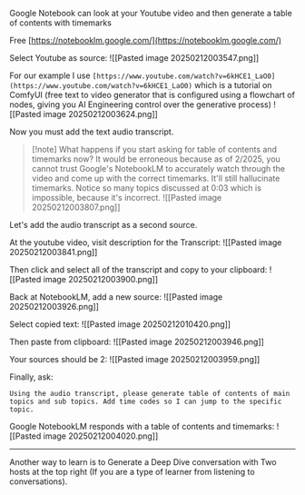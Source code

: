 Google Notebook can look at your Youtube video and then generate a table of contents with timemarks

Free
[https://notebooklm.google.com/](https://notebooklm.google.com/)

Select Youtube as source:
![[Pasted image 20250212003547.png]]

For our example I use `[https://www.youtube.com/watch?v=6kHCE1_LaO0](https://www.youtube.com/watch?v=6kHCE1_LaO0)` which is a tutorial on ComfyUI (free text to video generator that is configured using a flowchart of nodes, giving you AI Engineering control over the generative process)
![[Pasted image 20250212003624.png]]


Now you must add the text audio transcript.

> [!note] What happens if you start asking for table of contents and timemarks now?
> It would be erroneous because as of 2/2025, you cannot trust Google's NotebookLM to accurately watch through the video and come up with the correct timemarks. It'll still hallucinate timemarks. Notice so many topics discussed at 0:03 which is impossible, because it's incorrect.
> ![[Pasted image 20250212003807.png]]


Let's add the audio transcript as a second source.

At the youtube video, visit description for the Transcript:
![[Pasted image 20250212003841.png]]

Then click and select all of the transcript and copy to your clipboard:
![[Pasted image 20250212003900.png]]


Back at NotebookLM, add a new source:
![[Pasted image 20250212003926.png]]

Select copied text:
![[Pasted image 20250212010420.png]]

Then paste from clipboard:
![[Pasted image 20250212003946.png]]

Your sources should be 2:
![[Pasted image 20250212003959.png]]


Finally, ask:
```
Using the audio transcript, please generate table of contents of main topics and sub topics. Add time codes so I can jump to the specific topic.
```

Google NotebookLM responds with a table of contents and timemarks:
![[Pasted image 20250212004020.png]]

---

Another way to learn is to Generate a Deep Dive conversation with Two hosts at the top right (If you are a type of learner from listening to conversations).

